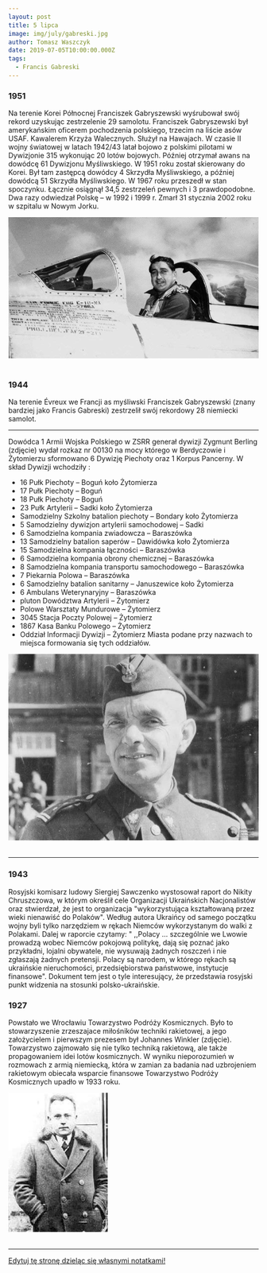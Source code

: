 ```yaml
---
layout: post
title: 5 lipca
image: img/july/gabreski.jpg
author: Tomasz Waszczyk
date: 2019-07-05T10:00:00.000Z
tags:
  - Francis Gabreski
---
```


### 1951

Na terenie Korei Północnej Franciszek Gabryszewski wyśrubował swój rekord uzyskując zestrzelenie 29 samolotu. Franciszek Gabryszewski był amerykańskim oficerem pochodzenia polskiego, trzecim na liście asów USAF. Kawalerem Krzyża Walecznych. Służył na Hawajach. W czasie II wojny światowej w latach 1942/43 latał bojowo z polskimi pilotami w Dywizjonie 315 wykonując 20 lotów bojowych. Później otrzymał awans na dowódcę 61 Dywizjonu Myśliwskiego. W 1951 roku został skierowany do Korei. Był tam zastępcą dowódcy 4 Skrzydła Myśliwskiego, a później dowódcą 51 Skrzydła Myśliwskiego. W 1967 roku przeszedł w stan spoczynku. Łącznie osiągnął 34,5 zestrzeleń pewnych i 3 prawdopodobne. Dwa razy odwiedzał Polskę – w 1992 i 1999 r. Zmarł 31 stycznia 2002 roku w szpitalu w Nowym Jorku.

<img src="./img/july/gabreski.jpg"><br><br>

### 1944

Na terenie Évreux we Francji as myśliwski Franciszek Gabryszewski (znany bardziej jako Francis Gabreski) zestrzelił swój rekordowy 28 niemiecki samolot.

---

Dowódca 1 Armii Wojska Polskiego w ZSRR generał dywizji Zygmunt Berling (zdjęcie) wydał rozkaz nr 00130 na mocy którego w Berdyczowie i Żytomierzu sformowano 6 Dywizję Piechoty oraz 1 Korpus Pancerny. W skład Dywizji wchodziły :

- 16 Pułk Piechoty – Boguń koło Żytomierza
- 17 Pułk Piechoty – Boguń
- 18 Pułk Piechoty – Boguń
- 23 Pułk Artylerii – Sadki koło Żytomierza
- Samodzielny Szkolny batalion piechoty –
Bondary koło Żytomierza
- 5 Samodzielny dywizjon artylerii
samochodowej – Sadki
- 6 Samodzielna kompania zwiadowcza –
Baraszówka
- 13 Samodzielny batalion saperów –
Dawidówka koło Żytomierza
- 15 Samodzielna kompania łączności –
Baraszówka
- 6 Samodzielna kompania obrony chemicznej
– Baraszówka
- 8 Samodzielna kompania transportu
samochodowego – Baraszówka
- 7 Piekarnia Polowa – Baraszówka
- 6 Samodzielny batalion sanitarny –
Januszewice koło Żytomierza
- 6 Ambulans Weterynaryjny – Baraszówka
- pluton Dowództwa Artylerii – Żytomierz
- Polowe Warsztaty Mundurowe – Żytomierz
- 3045 Stacja Poczty Polowej – Żytomierz
- 1867 Kasa Banku Polowego – Żytomierz
- Oddział Informacji Dywizji – Żytomierz
Miasta podane przy nazwach to miejsca formowania się tych oddziałów.

<img src="./img/july/berling.jpg"><br><br>

---

### 1943

Rosyjski komisarz ludowy Siergiej Sawczenko wystosował raport do Nikity Chruszczowa, w którym określił cele Organizacji Ukraińskich Nacjonalistów oraz stwierdzał, że jest to organizacja "wykorzystująca kształtowaną przez wieki nienawiść do Polaków".
Według autora Ukraińcy od samego początku wojny byli tylko narzędziem w rękach Niemców wykorzystanym do walki z Polakami.
Dalej w raporcie czytamy:
" ,,Polacy … szczególnie we Lwowie prowadzą wobec Niemców pokojową politykę, dają się poznać jako przykładni, lojalni obywatele, nie wysuwają żadnych roszczeń i nie zgłaszają żadnych pretensji. Polacy są narodem, w którego rękach są ukraińskie nieruchomości, przedsiębiorstwa państwowe, instytucje finansowe".
Dokument tem jest o tyle interesujący, że przedstawia rosyjski punkt widzenia na stosunki polsko-ukraińskie.

### 1927

Powstało we Wrocławiu Towarzystwo Podróży Kosmicznych. Było to stowarzyszenie zrzeszajace miłośników techniki rakietowej, a jego założycielem i pierwszym prezesem był Johannes Winkler (zdjęcie). Towarzystwo zajmowało się nie tylko techniką rakietową, ale także propagowaniem idei lotów kosmicznych.
W wyniku nieporozumień w rozmowach z armią niemiecką, która w zamian za badania nad uzbrojeniem rakietowym obiecała wsparcie finansowe Towarzystwo Podróży Kosmicznych upadło w 1933 roku.

<img src="./img/july/winkler.jpg"><br><br>

---

<a href="https://github.com/TomaszWaszczyk/historia.waszczyk.com/edit/master/src/content/july-5.md" target="_blank">Edytuj tę stronę dzieląc się własnymi notatkami!</a>
